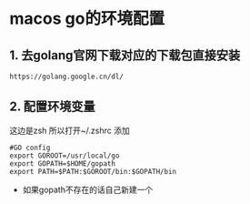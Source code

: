 # macos go的环境配置

## 1. 去golang官网下载对应的下载包直接安装

```
https://golang.google.cn/dl/
```

## 2. 配置环境变量

这边是zsh 所以打开~/.zshrc 添加

```shell
#GO config
export GOROOT=/usr/local/go
export GOPATH=$HOME/gopath
export PATH=$PATH:$GOROOT/bin:$GOPATH/bin
```

-  如果gopath不存在的话自己新建一个
